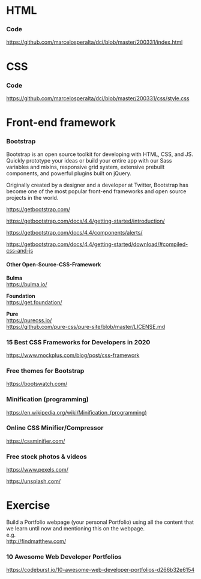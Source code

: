 # HTML

### Code

https://github.com/marcelosperalta/dci/blob/master/200331/index.html

# CSS

### Code

https://github.com/marcelosperalta/dci/blob/master/200331/css/style.css

# Front-end framework

### **Bootstrap**

Bootstrap is an open source toolkit for developing with HTML, CSS, and JS. Quickly prototype your ideas or build your entire app with our Sass variables and mixins, responsive grid system, extensive prebuilt components, and powerful plugins built on jQuery.

Originally created by a designer and a developer at Twitter, Bootstrap has become one of the most popular front-end frameworks and open source projects in the world.

https://getbootstrap.com/  

https://getbootstrap.com/docs/4.4/getting-started/introduction/  

https://getbootstrap.com/docs/4.4/components/alerts/  

https://getbootstrap.com/docs/4.4/getting-started/download/#compiled-css-and-js

#### **Other Open-Source-CSS-Framework**

**Bulma**  
https://bulma.io/  

**Foundation**  
https://get.foundation/

**Pure**  
https://purecss.io/  
https://github.com/pure-css/pure-site/blob/master/LICENSE.md

### 15 Best CSS Frameworks for Developers in 2020

https://www.mockplus.com/blog/post/css-framework

### Free themes for Bootstrap

https://bootswatch.com/

### Minification (programming)

https://en.wikipedia.org/wiki/Minification_(programming)

### Online CSS Minifier/Compressor

https://cssminifier.com/

### Free stock photos & videos

https://www.pexels.com/  

https://unsplash.com/

# Exercise

Build a Portfolio webpage (your personal Portfolio) using all the content that we learn until now and mentioning this on the webpage.  
e.g.  
http://findmatthew.com/  

### 10 Awesome Web Developer Portfolios

https://codeburst.io/10-awesome-web-developer-portfolios-d266b32e6154